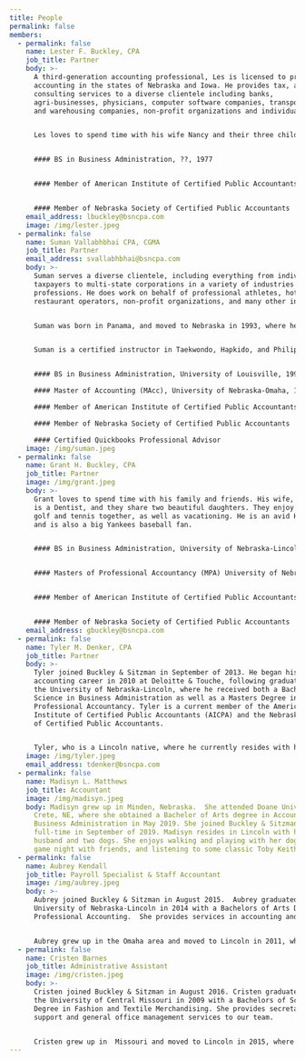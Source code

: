 ```yaml
---
title: People
permalink: false
members:
  - permalink: false
    name: Lester F. Buckley, CPA
    job_title: Partner
    body: >-
      A third-generation accounting professional, Les is licensed to practice
      accounting in the states of Nebraska and Iowa. He provides tax, audit and
      consulting services to a diverse clientele including banks,
      agri-businesses, physicians, computer software companies, transportation
      and warehousing companies, non-profit organizations and individuals.


      Les loves to spend time with his wife Nancy and their three children, their spouses and grandchildren. He also loves to play golf and bicycle. He has served in a volunteer capacity with many non-profit organizations over the years, including as board member and Treasurer of the Lancaster County Chapter of the American Red Cross, as well as a member of the Community Action board.


      #### BS in Business Administration, ??, 1977


      #### Member of American Institute of Certified Public Accountants (AICPA)


      #### Member of Nebraska Society of Certified Public Accountants
    email_address: lbuckley@bsncpa.com
    image: /img/lester.jpeg
  - permalink: false
    name: Suman Vallabhbhai CPA, CGMA
    job_title: Partner
    email_address: svallabhbhai@bsncpa.com
    body: >-
      Suman serves a diverse clientele, including everything from individual
      taxpayers to multi-state corporations in a variety of industries and
      professions. He does work on behalf of professional athletes, hotel and
      restaurant operators, non-profit organizations, and many other industries.


      Suman was born in Panama, and moved to Nebraska in 1993, where he resides with his wife and two children. He loves to spending time with his family and friends.


      Suman is a certified instructor in Taekwondo, Hapkido, and Philippines combative. He has competed and earned several championships at the local, regional and national levels. He also volunteers in a variety of capacities in numerous non-profit organizations, including the YMCA and the Scottish Rite Foundation.


      #### BS in Business Administration, University of Louisville, 1991

      #### Master of Accounting (MAcc), University of Nebraska-Omaha, 1997

      #### Member of American Institute of Certified Public Accountants (AICPA)

      #### Member of Nebraska Society of Certified Public Accountants

      #### Certified Quickbooks Professional Advisor
    image: /img/suman.jpeg
  - permalink: false
    name: Grant H. Buckley, CPA
    job_title: Partner
    image: /img/grant.jpeg
    body: >-
      Grant loves to spend time with his family and friends. His wife, Kelsey,
      is a Dentist, and they share two beautiful daughters. They enjoy playing
      golf and tennis together, as well as vacationing. He is an avid Husker fan
      and is also a big Yankees baseball fan.


      #### BS in Business Administration, University of Nebraska-Lincoln, 2009


      #### Masters of Professional Accountancy (MPA) University of Nebraska-Lincoln, 2010


      #### Member of American Institute of Certified Public Accountants (AICPA)


      #### Member of Nebraska Society of Certified Public Accountants
    email_address: gbuckley@bsncpa.com
  - permalink: false
    name: Tyler M. Denker, CPA
    job_title: Partner
    body: >-
      Tyler joined Buckley & Sitzman in September of 2013. He began his
      accounting career in 2010 at Deloitte & Touche, following graduation from
      the University of Nebraska-Lincoln, where he received both a Bachelor of
      Science in Business Administration as well as a Masters Degree in
      Professional Accountancy. Tyler is a current member of the American
      Institute of Certified Public Accountants (AICPA) and the Nebraska Society
      of Certified Public Accountants.


      Tyler, who is a Lincoln native, where he currently resides with his wife Cortney, their two beautiful children and dog, Milo. He loves to spend time with his friends and family, and also loves to play golf. Tyler is an avid sports fan as well as a dedicated supporter of Nebraska athletics.
    image: /img/tyler.jpeg
    email_address: tdenker@bsncpa.com
  - permalink: false
    name: Madisyn L. Matthews
    job_title: Accountant
    image: /img/madisyn.jpeg
    body: Madisyn grew up in Minden, Nebraska.  She attended Doane University, in
      Crete, NE, where she obtained a Bachelor of Arts degree in Accounting and
      Business Administration in May 2019. She joined Buckley & Sitzman
      full-time in September of 2019. Madisyn resides in Lincoln with her
      husband and two dogs. She enjoys walking and playing with her dogs, having
      game night with friends, and listening to some classic Toby Keith music.
  - permalink: false
    name: Aubrey Kendall
    job_title: Payroll Specialist & Staff Accountant
    image: /img/aubrey.jpeg
    body: >-
      Aubrey joined Buckley & Sitzman in August 2015.  Aubrey graduated from the
      University of Nebraska-Lincoln in 2014 with a Bachelors of Arts Degree in
      Professional Accounting.  She provides services in accounting and payroll.


      Aubrey grew up in the Omaha area and moved to Lincoln in 2011, where she resides with her husband Tim, and daughter Emma.  She likes spending time with friends and family.  Aubrey enjoys teaching Taekwondo, Husker Football, and shopping.
  - permalink: false
    name: Cristen Barnes
    job_title: Administrative Assistant
    image: /img/cristen.jpeg
    body: >-
      Cristen joined Buckley & Sitzman in August 2016. Cristen graduated from
      the University of Central Missouri in 2009 with a Bachelors of Science
      Degree in Fashion and Textile Merchandising. She provides secretarial
      support and general office management services to our team.


      Cristen grew up in  Missouri and moved to Lincoln in 2015, where she resides with her husband Steven and 2 labs Shelby & Buster. She loves making her house a home. Cristen enjoys shopping, concerts, and gardening.
---
```

